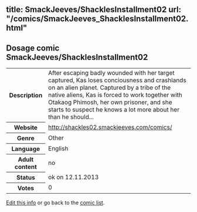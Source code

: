 title: SmackJeeves/ShacklesInstallment02
url: "/comics/SmackJeeves_ShacklesInstallment02.html"
---
Dosage comic SmackJeeves/ShacklesInstallment02
-----------------------------------------

<p id="msg"></p>
<script type="text/javascript">
if (window.location.search === '?edit_info_mail=sent_ok') {
  var elem = document.getElementById("msg");
  elem.innerHTML = 'Edited information sucessfully sent for review, which is usually done daily. Thanks!';
  elem.className = 'ok';
}
</script>
<table class="comicinfo">
<tr>
<th>Description</th><td>After escaping badly wounded with her target captured, Kas loses conciousness and crashlands on an alien planet. Captured by a tribe of the native aliens, Kas is forced to work together with Otakaog Phimosh, her own prisoner, and she starts to suspect he knows a lot more about her than he should...</td>
</tr>
<tr>
<th>Website</th><td><a href="http://shackles02.smackjeeves.com/comics/">http://shackles02.smackjeeves.com/comics/</a></td>
</tr>
<tr>
<th>Genre</th><td>Other</td>
</tr>
<tr>
<th>Language</th><td>English</td>
</tr>
<tr>
<th>Adult content</th><td>no</td>
</tr>
<tr>
<th>Status</th><td>ok on 12.11.2013</td>
</tr>
<tr>
<th>Votes</th><td>0</td>
</tr>
</table>

[Edit this info](SmackJeeves_ShacklesInstallment02_edit.html) or go back to the [comic list](../comic-index.html).
